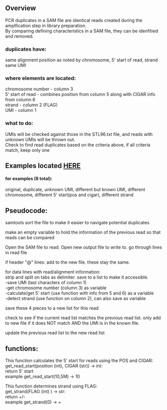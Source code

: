 ## Overview
PCR duplicates in a SAM file are identical reads created during the amplfication step in library preparation.  
By comparing defining characteristics in a SAM file, they can be idenfitied and removed.

### duplicates have:
same alignment position as noted by chromosome, 5' start of read, strand  
same UMI

### where elements are located:
chromosome number - column 3  
5' start of read - combines position from column 5 along with CIGAR info from column 6  
strand - column 2 (FLAG)  
UMI - column 1

### what to do:
UMIs will be checked against those in the STL96.txt file, and reads with unknown UMIs will be thrown out.  
Check to find read duplicates based on the criteria above, if all criteria match, keep only one

## Examples located [HERE](example_files)
#### for examples (8 total):
original,
duplicate,
unknown UMI,
different but known UMI,
different chromosome,
different 5' start(pos and cigar),
different strand


## Pseudocode:
samtools sort the file to make it easier to navigate potential duplicates

make an empty variable to hold the information of the previous read so that reads can be compared

Open the SAM file to read. Open new output file to write to. 
go through lines in read file
  
if header "@" lines: add to the new file. these stay the same.

for data lines with read/alignment information:  
  strip and split on tabs as delimiter. save to a list to make it accessible.  
  -save UMI (last characters of column 1)  
  -get chromosome number (column 3) as variable  
  -calculate/get 5' start (use function with info from 5 and 6) as a variable    
  -detect strand (use function on column 2), can also save as variable  

  save these 4 pieces to a new list for this read

  check to see if the current read list matches the previous read list. only add to new file if it does NOT match AND the UMI is in the known file.

  update the previous read list to the new read list
  
## functions:

This function calculates the 5' start for reads using the POS and CIGAR:  
get_read_start(position (int), CIGAR (str)) -> int:  
return 5' start  
example get_read_start(10,5M) -> 10

This function determines strand using FLAG:  
get_strand(FLAG (int) ) -> str:  
return +/-  
example get_strand(0) -> +
  



  
      
  










